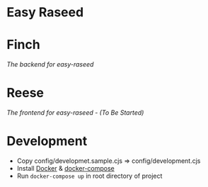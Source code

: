 # Easy Raseed

# Finch
_The backend for easy-raseed_

# Reese
_The frontend for easy-raseed - (To Be Started)_

# Development

- Copy config/developmet.sample.cjs => config/development.cjs
- Install [Docker](https://docs.docker.com/engine/install/) & [docker-compose](https://docs.docker.com/compose/install/)
- Run `docker-compose up` in root directory of project
